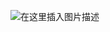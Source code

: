 ![在这里插入图片描述](https://i-blog.csdnimg.cn/blog_migrate/18d7b2075dbd4aa686b42bf628f66cde.png#pic_center)

